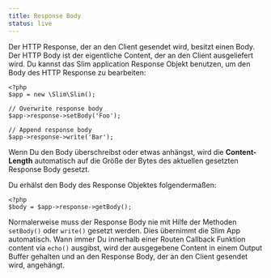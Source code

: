 ```yaml
---
title: Response Body
status: live
---
```


Der HTTP Response, der an den Client gesendet wird, besitzt einen Body. Der HTTP Body ist der eigentliche Content,
der an den Client ausgeliefert wird. Du kannst das Slim application Response Objekt benutzen, um den Body des HTTP
Response zu bearbeiten:

    <?php
    $app = new \Slim\Slim();

    // Overwrite response body
    $app->response->setBody('Foo');

    // Append response body
    $app->response->write('Bar');

Wenn Du den Body überschreibst oder etwas anhängst, wird die **Content-Length** automatisch auf die Größe der Bytes des
aktuellen gesetzten Response Body gesetzt.

Du erhälst den Body des Response Objektes folgendermaßen:

    <?php
    $body = $app->response->getBody();

Normalerweise muss der Response Body nie mit Hilfe der Methoden `setBody()` oder `write()` gesetzt werden. Dies übernimmt
die Slim App automatisch. Wann immer Du innerhalb einer Routen Callback Funktion content via `echo()` ausgibst, wird der
ausgegebene Content in einem Output Buffer gehalten und an den Response Body, der an den Client gesendet wird, angehängt.
